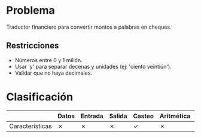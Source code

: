 # Problema

Traductor financiero para convertir montos a palabras en cheques.

## Restricciones

- Números entre 0 y 1 millón.
- Usar 'y' para separar decenas y unidades (ej: 'ciento veintiún').
- Validar que no haya decimales.

# Clasificación
|  | Datos | Entrada | Salida | Casteo | Aritmética | Relacionales | Lógicos | Condicionales | Ciclo | Matrices | Funciones |
|----------|-------|---------|--------|--------|------------|--------------|---------|---------------|-------|----------|-------------|
| Características | ✗ | ✗ | ✗ | ✓ | ✗ | ✗ | ✗ | ✗ | ✗ | ✗ | ✗ |

